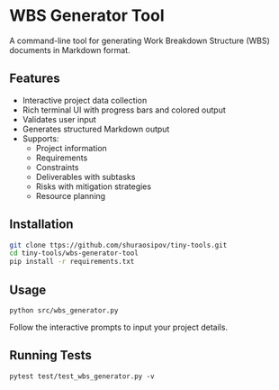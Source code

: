 # WBS Generator Tool

A command-line tool for generating Work Breakdown Structure (WBS) documents in Markdown format.

## Features
- Interactive project data collection
- Rich terminal UI with progress bars and colored output
- Validates user input
- Generates structured Markdown output
- Supports:
  - Project information
  - Requirements
  - Constraints
  - Deliverables with subtasks
  - Risks with mitigation strategies
  - Resource planning

## Installation

```bash
git clone ttps://github.com/shuraosipov/tiny-tools.git
cd tiny-tools/wbs-generator-tool
pip install -r requirements.txt
```

## Usage
```
python src/wbs_generator.py
```
Follow the interactive prompts to input your project details.

## Running Tests
```
pytest test/test_wbs_generator.py -v
```

